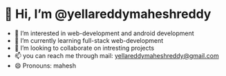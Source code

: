 # 👋 Hi, I’m @yellareddymaheshreddy

- 👀 I’m interested in web-development and android development
- 🌱 I’m currently learning full-stack web-development
- 💞️ I’m looking to collaborate on intresting projects
- 📫 you can reach me through mail: yellareddymaheshreddy@gmail.com
- 😄 Pronouns: mahesh 

<!---
yellareddymaheshreddy/yellareddymaheshreddy is a ✨ special ✨ repository because its `README.md` (this file) appears on your GitHub profile.
You can click the Preview link to take a look at your changes.
--->
